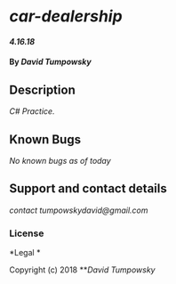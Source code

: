 # _car-dealership_

#### _4.16.18_

#### By _**David Tumpowsky**_

## Description

_C# Practice._


## Known Bugs

_No known bugs as of today_

## Support and contact details

_contact tumpowskydavid@gmail.com_

### License

*Legal *

Copyright (c) 2018 **_David Tumpowsky_

